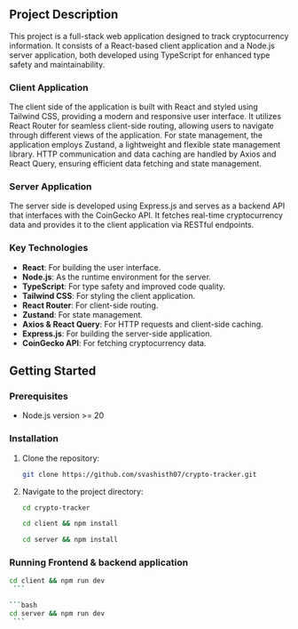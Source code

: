 ## Project Description

This project is a full-stack web application designed to track cryptocurrency information. It consists of a React-based client application and a Node.js server application, both developed using TypeScript for enhanced type safety and maintainability.

### Client Application

The client side of the application is built with React and styled using Tailwind CSS, providing a modern and responsive user interface. It utilizes React Router for seamless client-side routing, allowing users to navigate through different views of the application. For state management, the application employs Zustand, a lightweight and flexible state management library. HTTP communication and data caching are handled by Axios and React Query, ensuring efficient data fetching and state management.

### Server Application

The server side is developed using Express.js and serves as a backend API that interfaces with the CoinGecko API. It fetches real-time cryptocurrency data and provides it to the client application via RESTful endpoints.

### Key Technologies
- **React**: For building the user interface.
- **Node.js**: As the runtime environment for the server.
- **TypeScript**: For type safety and improved code quality.
- **Tailwind CSS**: For styling the client application.
- **React Router**: For client-side routing.
- **Zustand**: For state management.
- **Axios & React Query**: For HTTP requests and client-side caching.
- **Express.js**: For building the server-side application.
- **CoinGecko API**: For fetching cryptocurrency data.

## Getting Started

### Prerequisites
- Node.js version >= 20

### Installation
1. Clone the repository:
    ```bash
   git clone https://github.com/svashisth07/crypto-tracker.git
   ```
2. Navigate to the project directory:
    ```bash
    cd crypto-tracker
   ```

   ```bash
   cd client && npm install
    ```

   ```bash
   cd server && npm install
    ```

### Running Frontend & backend application
   ```bash
   cd client && npm run dev
    ```

   ```bash
   cd server && npm run dev
    ```
